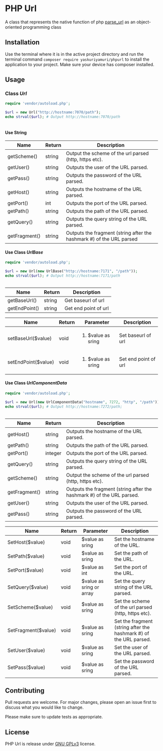 # PHP Url

A class that represents the native function of php [parse_url](https://www.php.net/manual/en/function.parse-url.php) as an object-oriented programming class

## Installation

Use the terminal where it is in the active project directory and run the terminal command <code>composer require yaskuriyamuri/phpurl</code> to install the application to your project. Make sure your device has composer installed.

## Usage

### Class *Url*
```php
require 'vendor/autoload.php';

$url = new Url("http://hostname:7070/path");
echo strval($url); # Output http://hostname:7070/path 
 
```

#### Use String
|Name|Return|Description|
|---|---|---|
|getScheme()|string|Output the scheme of the url parsed (http, https etc).|
|getUser()|string|Outputs the user of the URL parsed.|
|getPass()|string|Outputs the password of the URL parsed.|
|getHost()|string|Outputs the hostname of the URL parsed.|
|getPort()|int|Outputs the port of the URL parsed.|
|getPath()|string|Outputs the path of the URL parsed.|
|getQuery()|string|Outputs the query string of the URL parsed.|
|getFragment()|string|Outputs the fragment (string after the hashmark #) of the URL parsed| 

#### Use Class *UrlBase*
```php
require 'vendor/autoload.php'; 

$url = new Url(new UrlBase("http://hostname:7171", "/path"));
echo strval($url); # Output http://hostname:7171/path  
 
```

|Name|Return|Description|
|---|---|---|
|getBaseUrl()|string|Get baseurl of url|  
|getEndPoint()|string|Get end point of url|  


|Name|Return|Parameter|Description|
|---|---|---|---|
|setBaseUrl($value) |void|<ol><li>$value as sring</li></ol>|Set baseurl of url|  
|setEndPoint($value) |void|<ol><li>$value as sring</li></ol>|Set end point of url| 
 

#### Use Class *UrlComponentData*

```php
require 'vendor/autoload.php'; 

$url = new Url(new UrlComponentData("hostname", 7272, "http", "/path"));
echo strval($url); # Output http://hostname:7272/path; 
 
```
|Name|Return|Description|
|---|---|---|
|getHost()|string|Outputs the hostname of the URL parsed.|
|getPath()|string|Outputs the path of the URL parsed.|
|getPort()|integer|Outputs the port of the URL parsed.|
|getQuery()|string|Outputs the query string of the URL parsed.|
|getScheme()|string|Output the scheme of the url parsed (http, https etc).|
|getFragment()|string|Outputs the fragment (string after the hashmark #) of the URL parsed.|
|getUser()|string|Outputs the user of the URL parsed.|
|getPass()|string|Outputs the password of the URL parsed.|


|Name|Return|Parameter|Description|
|---|---|---|---|
|SetHost($value) |void|$value as sring|Set the hostname of the URL.|
|SetPath($value) |void|$value as sring|Set the path of the URL.|
|SetPort($value) |void|$value as int|Set the port of the URL.|
|SetQuery($value) |void|$value as sring or array|Set the query string of the URL parsed.|
|SetScheme($value) |void|$value as sring|Set the scheme of the url parsed (http, https etc).|
|SetFragment($value) |void|$value as sring|Set the fragment (string after the hashmark #) of the URL parsed.|
|SetUser($value) |void|$value as sring|Set the user of the URL parsed.|
|SetPass($value) |void|$value as sring|Set the password of the URL parsed.|

## Contributing

Pull requests are welcome. For major changes, please open an issue first
to discuss what you would like to change.

Please make sure to update tests as appropriate.

## License
PHP Url is release under [GNU GPLv3](https://choosealicense.com/licenses/gpl-3.0/) license.